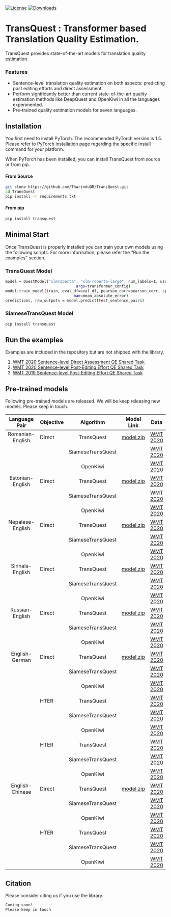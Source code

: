 [![License](https://img.shields.io/badge/License-Apache%202.0-blue.svg)](https://opensource.org/licenses/Apache-2.0) [![Downloads](https://pepy.tech/badge/transquest)](https://pepy.tech/project/transquest)

# TransQuest : Transformer based Translation Quality Estimation. 

TransQuest provides state-of-the-art models for translation quality estimation.

### Features
- Sentence-level translation quality estimation on both aspects: predicting post editing efforts and direct assessment.
- Perform significantly better than current state-of-the-art quality estimation methods like DeepQuest and OpenKiwi in all the languages experimented. 
- Pre-trained quality estimation models for seven languages.  

## Installation
You first need to install PyTorch. The recommended PyTorch version is 1.5.
Please refer to [PyTorch installation page](https://pytorch.org/get-started/locally/#start-locally) regarding the specific install command for your platform.

When PyTorch has been installed, you can install TransQuest from source or from pip. 

#### From Source

```bash
git clone https://github.com/TharinduDR/TransQuest.git
cd TransQuest
pip install -r requirements.txt
```
#### From pip

```bash
pip install transquest
```

## Minimal Start
Once TransQuest is properly installed you can train your own models using the following scripts. For more information, please refer the "Run the examples" section.

### TransQuest Model
```bash
model = QuestModel("xlmroberta", "xlm-roberta-large", num_labels=1, use_cuda=torch.cuda.is_available(),
                               args=transformer_config)
model.train_model(train, eval_df=eval_df, pearson_corr=pearson_corr, spearman_corr=spearman_corr,
                              mae=mean_absolute_error)
predictions, raw_outputs = model.predict(test_sentence_pairs)
```

### SiameseTransQuest Model
```bash
pip install transquest
```

## Run the examples
Examples are included in the repository but are not shipped with the library.

1. [WMT 2020 Sentence-level Direct Assessment QE Shared Task](examples/wmt_2020)
2. [WMT 2020 Sentence-level Post-Editing Effort QE Shared Task](examples/wmt_2020_task2)
3. [WMT 2019 Sentence-level Post-Editing Effort QE Shared Task](examples/wmt_2019)

## Pre-trained models
Following pre-trained models are released. We will be keep releasing new models. Please keep in touch. 

| Language Pair    |  Objective |     Algorithm       |  Model Link                          | Data                                                                 | Pearson | MAE     | RMSE    |
|:----------------:|----------- |:-------------------:|:------------------------------------:|:--------------------------------------------------------------------:| ------: | ------: | ------: |  
| Romanian-English |  Direct    | TransQuest          | [model.zip](https://bit.ly/2AfuXwb)  | [WMT 2020](http://www.statmt.org/wmt20/quality-estimation-task.html) |  0.8982 | 0.3121  |  0.4097 |
|                  |            | SiameseTransQuest   |                                      | [WMT 2020](http://www.statmt.org/wmt20/quality-estimation-task.html) |  0.8501 | 0.3637  |  0.4932 |
|                  |            | OpenKiwi            |                                      | [WMT 2020](http://www.statmt.org/wmt20/quality-estimation-task.html) |  0.6845 | 0.7596  |  1.0522 |
| Estonian-English |  Direct    | TransQuest          | [model.zip](https://bit.ly/2YjXIAa)  | [WMT 2020](http://www.statmt.org/wmt20/quality-estimation-task.html) |  0.7748 | 0.5904  |  0.7321 |
|                  |            | SiameseTransQuest   |                                      | [WMT 2020](http://www.statmt.org/wmt20/quality-estimation-task.html) |  0.6804 | 0.7047  |  0.9022 |
|                  |            | OpenKiwi            |                                      | [WMT 2020](http://www.statmt.org/wmt20/quality-estimation-task.html) |  0.4770 | 0.9176  |  1.1382 |
| Nepalese-English |  Direct    | TransQuest          | [model.zip](https://bit.ly/2MHnCZc)  | [WMT 2020](http://www.statmt.org/wmt20/quality-estimation-task.html) |  0.7914 | 0.3975  |  0.5078 |
|                  |            | SiameseTransQuest   |                                      | [WMT 2020](http://www.statmt.org/wmt20/quality-estimation-task.html) |         |         |         |
|                  |            | OpenKiwi            |                                      | [WMT 2020](http://www.statmt.org/wmt20/quality-estimation-task.html) |  0.3860 | 0.7353  |  0.8713 |
| Sinhala-English  |  Direct    | TransQuest          | [model.zip](https://bit.ly/3dKM3ki)  | [WMT 2020](http://www.statmt.org/wmt20/quality-estimation-task.html) |  0.6525 | 0.4510  |  0.5570 |
|                  |            | SiameseTransQuest   |                                      | [WMT 2020](http://www.statmt.org/wmt20/quality-estimation-task.html) |         |         |         |
|                  |            | OpenKiwi            |                                      | [WMT 2020](http://www.statmt.org/wmt20/quality-estimation-task.html) |  0.3737 | 0.7517  |  0.8978 |
| Russian-English  |  Direct    | TransQuest          | [model.zip](https://bit.ly/30lMA8c)  | [WMT 2020](http://www.statmt.org/wmt20/quality-estimation-task.html) |         |         |         |
|                  |            | SiameseTransQuest   |                                      | [WMT 2020](http://www.statmt.org/wmt20/quality-estimation-task.html) |         |         |         |
|                  |            | OpenKiwi            |                                      | [WMT 2020](http://www.statmt.org/wmt20/quality-estimation-task.html) |         |         |         |
| English-German   |  Direct    | TransQuest          | [model.zip](https://bit.ly/2UpFiwF)  | [WMT 2020](http://www.statmt.org/wmt20/quality-estimation-task.html) |         |         |         |
|                  |            | SiameseTransQuest   |                                      | [WMT 2020](http://www.statmt.org/wmt20/quality-estimation-task.html) |         |         |         |
|                  |            | OpenKiwi            |                                      | [WMT 2020](http://www.statmt.org/wmt20/quality-estimation-task.html) |         |         |         |
|                  |  HTER      | TransQuest          |                                      | [WMT 2020](http://www.statmt.org/wmt20/quality-estimation-task.html) |         |         |         |
|                  |            | SiameseTransQuest   |                                      | [WMT 2020](http://www.statmt.org/wmt20/quality-estimation-task.html) |         |         |         |
|                  |            | OpenKiwi            |                                      | [WMT 2020](http://www.statmt.org/wmt20/quality-estimation-task.html) |         |         |         |
|                  |  HTER      | TransQuest          |                                      | [WMT 2020](http://www.statmt.org/wmt20/quality-estimation-task.html) |         |         |         |
|                  |            | SiameseTransQuest   |                                      | [WMT 2020](http://www.statmt.org/wmt20/quality-estimation-task.html) |         |         |         |
|                  |            | OpenKiwi            |                                      | [WMT 2020](http://www.statmt.org/wmt20/quality-estimation-task.html) |         |         |         |
| English-Chinese  |  Direct    | TransQuest          | [model.zip](https://bit.ly/2XGAx3Q)  | [WMT 2020](http://www.statmt.org/wmt20/quality-estimation-task.html) |         |         |         |
|                  |            | SiameseTransQuest   |                                      | [WMT 2020](http://www.statmt.org/wmt20/quality-estimation-task.html) |         |         |         |
|                  |            | OpenKiwi            |                                      | [WMT 2020](http://www.statmt.org/wmt20/quality-estimation-task.html) |         |         |         |
|                  |  HTER      | TransQuest          |                                      | [WMT 2020](http://www.statmt.org/wmt20/quality-estimation-task.html) |         |         |         |
|                  |            | SiameseTransQuest   |                                      | [WMT 2020](http://www.statmt.org/wmt20/quality-estimation-task.html) |         |         |         |
|                  |            | OpenKiwi            |                                      | [WMT 2020](http://www.statmt.org/wmt20/quality-estimation-task.html) |         |         |         |
  
 

## Citation
Please consider citing us if you use the library. 
```bash
Coming soon!
Please keep in touch
```